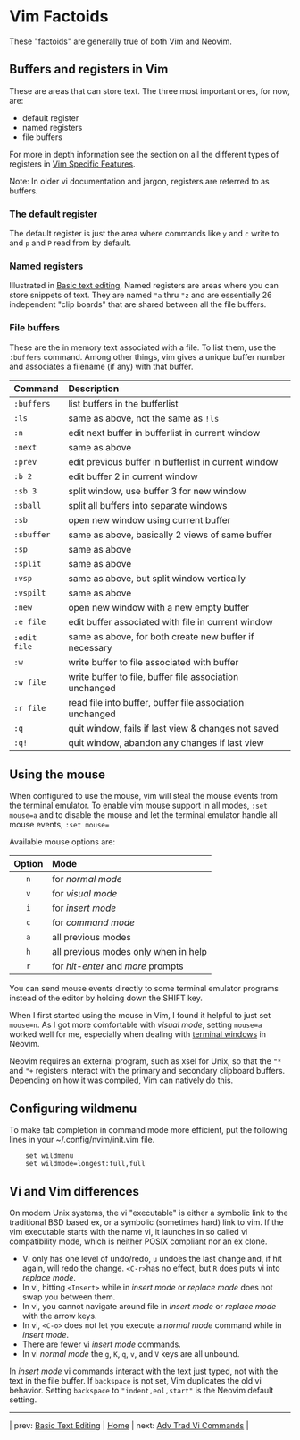 # Vim Factoids

These "factoids" are generally true of both Vim and Neovim.

## Buffers and registers in Vim

These are areas that can store text. The three most important ones,
for now, are:

* default register
* named registers
* file buffers

For more in depth information see the section on all the different
types of registers in
[Vim Specific Features](05-VimSpecificFeatures.md#types-of-registers).

Note: In older vi documentation and jargon, registers are referred to as
buffers.

### The default register

The default register is just the area where commands like `y` and `c`
write to and `p` and `P` read from by default.

### Named registers

Illustrated in
[Basic text editing](02-BasicTextEditing.md#you-can-use-named-registers-to-store-text),
Named registers are areas where you can store snippets of text. They
are named `"a` thru `"z` and are essentially 26 independent "clip
boards" that are shared between all the file buffers.

### File buffers

These are the in memory text associated with a file. To list them, use
the `:buffers` command. Among other things, vim gives a unique buffer
number and associates a filename (if any) with that buffer.

| Command       | Description                                              |
|:------------- |:-------------------------------------------------------- |
| `:buffers`    | list buffers in the bufferlist                           |
| `:ls`         | same as above, not the same as `!ls`                     |
| `:n`          | edit next buffer in bufferlist in current window         |
| `:next`       | same as above                                            |
| `:prev`       | edit previous buffer in bufferlist in current window     |
| `:b 2`        | edit buffer 2 in current window                          |
| `:sb 3`       | split window, use buffer 3 for new window                |
| `:sball`      | split all buffers into separate windows                  |
| `:sb`         | open new window using current buffer                     |
| `:sbuffer`    | same as above, basically 2 views of same buffer          |
| `:sp`         | same as above                                            |
| `:split`      | same as above                                            |
| `:vsp`        | same as above, but split window vertically               |
| `:vspilt`     | same as above                                            |
| `:new`        | open new window with a new empty buffer                  |
| `:e file`     | edit buffer associated with file in current window       |
| `:edit file`  | same as above, for both create new buffer if necessary   |
| `:w`          | write buffer to file associated with buffer              |
| `:w file`     | write buffer to file, buffer file association unchanged  |
| `:r file`     | read file into buffer, buffer file association unchanged |
| `:q`          | quit window, fails if last view & changes not saved      |
| `:q!`         | quit window, abandon any changes if last view            |

## Using the mouse

When configured to use the mouse, vim will steal the mouse events from
the terminal emulator. To enable vim mouse support in all modes,
`:set mouse=a` and to disable the mouse and let the terminal emulator
handle all mouse events, `:set mouse=`

Available mouse options are:

| Option | Mode                                 |
|:------:|:------------------------------------ |
| `n`    | for *normal mode*                    |
| `v`    | for *visual mode*                    |
| `i`    | for *insert mode*                    |
| `c`    | for *command mode*                   |
| `a`    | all previous modes                   |
| `h`    | all previous modes only when in help |
| `r`    | for *hit-enter* and *more* prompts   |

You can send mouse events directly to some terminal emulator programs
instead of the editor by holding down the SHIFT key.

When I first started using the mouse in Vim, I found it helpful to just
set `mouse=n`. As I got more comfortable with *visual mode*, setting
`mouse=a` worked well for me, especially when dealing with
[terminal windows](07-MultipleWindows.md#terminal-windows)
in Neovim.

Neovim requires an external program, such as xsel for Unix, so that the
`"*` and `"+` registers interact with the primary and secondary
clipboard buffers. Depending on how it was compiled, Vim can natively
do this.

## Configuring wildmenu

To make tab completion in command mode more efficient, put the following
lines in your ~/.config/nvim/init.vim file.

```vim
    set wildmenu
    set wildmode=longest:full,full
```

## Vi and Vim differences

On modern Unix systems, the vi "executable" is either a symbolic link
to the traditional BSD based ex, or a symbolic (sometimes hard) link
to vim. If the vim executable starts with the name vi, it launches in
so called vi compatibility mode, which is neither POSIX compliant nor
an ex clone.

* Vi only has one level of undo/redo, `u` undoes the
  last change and, if hit again, will redo the change.
  `<C-r>`has no effect, but `R` does puts vi into *replace mode*.
* In vi, hitting `<Insert>` while in *insert mode* or *replace mode*
  does not swap you between them.
* In vi, you cannot navigate around file in *insert mode* or
  *replace mode* with the arrow keys.
* In vi, `<C-o>` does not let you execute a *normal mode*
  command while in *insert mode*.
* There are fewer vi *insert mode* commands.
* In vi *normal mode* the `g`, `K`, `q`, `v`, and `V` keys are
  all unbound.

In *insert mode* vi commands interact with the text just typed, not with
the text in the file buffer. If `backspace` is not set, Vim duplicates
the old vi behavior. Setting `backspace` to `"indent,eol,start"` is the
Neovim default setting.

---

| prev: [Basic Text Editing][2] | [Home][0] | next: [Adv Trad Vi Commands][4] |

[2]: 02-BasicTextEditing.md
[0]: ../README.md
[4]: 04-AdvTradViCommands.md
